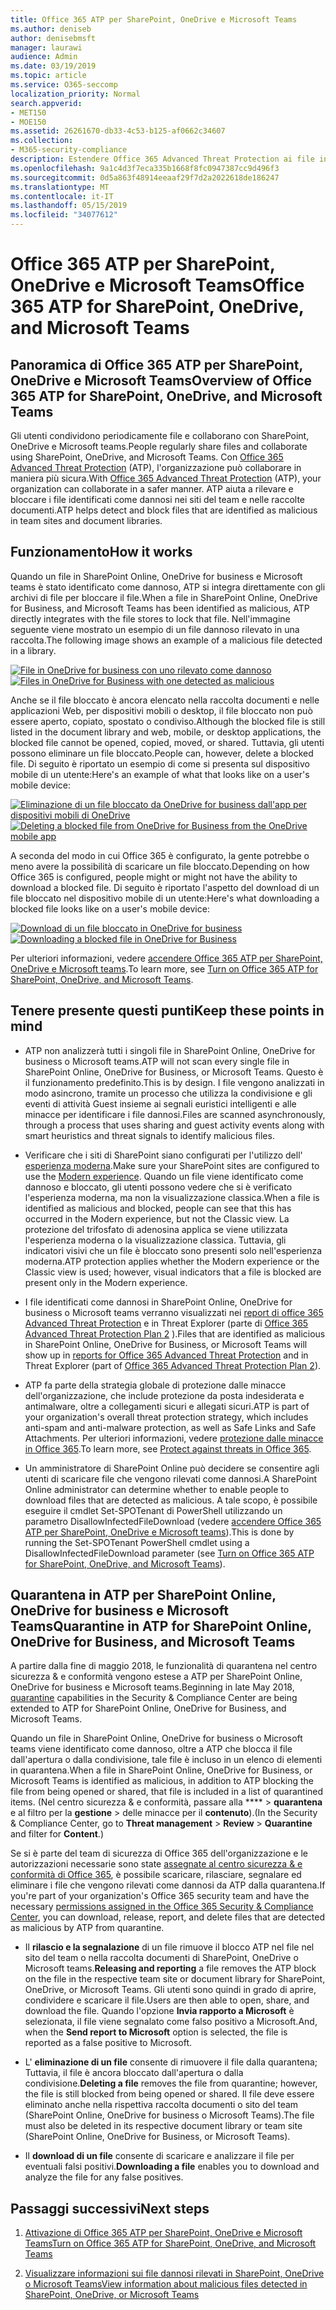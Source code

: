 ```yaml
---
title: Office 365 ATP per SharePoint, OneDrive e Microsoft Teams
ms.author: deniseb
author: denisebmsft
manager: laurawi
audience: Admin
ms.date: 03/19/2019
ms.topic: article
ms.service: O365-seccomp
localization_priority: Normal
search.appverid:
- MET150
- MOE150
ms.assetid: 26261670-db33-4c53-b125-af0662c34607
ms.collection:
- M365-security-compliance
description: Estendere Office 365 Advanced Threat Protection ai file in SharePoint Online, OneDrive for business e Microsoft teams per consentire una collaborazione più sicura per l'organizzazione.
ms.openlocfilehash: 9a1c4d3f7eca335b1668f8fc0947387cc9d496f3
ms.sourcegitcommit: 0d5a863f48914eeaaf29f7d2a2022618de186247
ms.translationtype: MT
ms.contentlocale: it-IT
ms.lasthandoff: 05/15/2019
ms.locfileid: "34077612"
---
```

# <a name="office-365-atp-for-sharepoint-onedrive-and-microsoft-teams"></a><span data-ttu-id="2d00f-103">Office 365 ATP per SharePoint, OneDrive e Microsoft Teams</span><span class="sxs-lookup"><span data-stu-id="2d00f-103">Office 365 ATP for SharePoint, OneDrive, and Microsoft Teams</span></span>

## <a name="overview-of-office-365-atp-for-sharepoint-onedrive-and-microsoft-teams"></a><span data-ttu-id="2d00f-104">Panoramica di Office 365 ATP per SharePoint, OneDrive e Microsoft Teams</span><span class="sxs-lookup"><span data-stu-id="2d00f-104">Overview of Office 365 ATP for SharePoint, OneDrive, and Microsoft Teams</span></span>

<span data-ttu-id="2d00f-105">Gli utenti condividono periodicamente file e collaborano con SharePoint, OneDrive e Microsoft teams.</span><span class="sxs-lookup"><span data-stu-id="2d00f-105">People regularly share files and collaborate using SharePoint, OneDrive, and Microsoft Teams.</span></span> <span data-ttu-id="2d00f-106">Con [Office 365 Advanced Threat Protection](office-365-atp.md) (ATP), l'organizzazione può collaborare in maniera più sicura.</span><span class="sxs-lookup"><span data-stu-id="2d00f-106">With [Office 365 Advanced Threat Protection](office-365-atp.md) (ATP), your organization can collaborate in a safer manner.</span></span> <span data-ttu-id="2d00f-107">ATP aiuta a rilevare e bloccare i file identificati come dannosi nei siti del team e nelle raccolte documenti.</span><span class="sxs-lookup"><span data-stu-id="2d00f-107">ATP helps detect and block files that are identified as malicious in team sites and document libraries.</span></span>  
  
## <a name="how-it-works"></a><span data-ttu-id="2d00f-108">Funzionamento</span><span class="sxs-lookup"><span data-stu-id="2d00f-108">How it works</span></span>

<span data-ttu-id="2d00f-109">Quando un file in SharePoint Online, OneDrive for business e Microsoft teams è stato identificato come dannoso, ATP si integra direttamente con gli archivi di file per bloccare il file.</span><span class="sxs-lookup"><span data-stu-id="2d00f-109">When a file in SharePoint Online, OneDrive for Business, and Microsoft Teams has been identified as malicious, ATP directly integrates with the file stores to lock that file.</span></span> <span data-ttu-id="2d00f-110">Nell'immagine seguente viene mostrato un esempio di un file dannoso rilevato in una raccolta.</span><span class="sxs-lookup"><span data-stu-id="2d00f-110">The following image shows an example of a malicious file detected in a library.</span></span>
  
<span data-ttu-id="2d00f-111">[![File in OneDrive for business con uno rilevato come dannoso](media/2bba71cc-7ad1-4799-8b9d-d56f923db3a7.png)](https://support.office.com/article/01e902ad-a903-4e0f-b093-1e1ac0c37ad2)</span><span class="sxs-lookup"><span data-stu-id="2d00f-111">[![Files in OneDrive for Business with one detected as malicious](media/2bba71cc-7ad1-4799-8b9d-d56f923db3a7.png)](https://support.office.com/article/01e902ad-a903-4e0f-b093-1e1ac0c37ad2)</span></span>
  
<span data-ttu-id="2d00f-112">Anche se il file bloccato è ancora elencato nella raccolta documenti e nelle applicazioni Web, per dispositivi mobili o desktop, il file bloccato non può essere aperto, copiato, spostato o condiviso.</span><span class="sxs-lookup"><span data-stu-id="2d00f-112">Although the blocked file is still listed in the document library and web, mobile, or desktop applications, the blocked file cannot be opened, copied, moved, or shared.</span></span> <span data-ttu-id="2d00f-113">Tuttavia, gli utenti possono eliminare un file bloccato.</span><span class="sxs-lookup"><span data-stu-id="2d00f-113">People can, however, delete a blocked file.</span></span> <span data-ttu-id="2d00f-114">Di seguito è riportato un esempio di come si presenta sul dispositivo mobile di un utente:</span><span class="sxs-lookup"><span data-stu-id="2d00f-114">Here's an example of what that looks like on a user's mobile device:</span></span>
  
<span data-ttu-id="2d00f-115">[![Eliminazione di un file bloccato da OneDrive for business dall'app per dispositivi mobili di OneDrive](media/cb1c1705-fd0a-45b8-9a26-c22503011d54.png)](https://support.office.com/article/01e902ad-a903-4e0f-b093-1e1ac0c37ad2)</span><span class="sxs-lookup"><span data-stu-id="2d00f-115">[![Deleting a blocked file from OneDrive for Business from the OneDrive mobile app](media/cb1c1705-fd0a-45b8-9a26-c22503011d54.png)](https://support.office.com/article/01e902ad-a903-4e0f-b093-1e1ac0c37ad2)</span></span>
  
<span data-ttu-id="2d00f-116">A seconda del modo in cui Office 365 è configurato, la gente potrebbe o meno avere la possibilità di scaricare un file bloccato.</span><span class="sxs-lookup"><span data-stu-id="2d00f-116">Depending on how Office 365 is configured, people might or might not have the ability to download a blocked file.</span></span> <span data-ttu-id="2d00f-117">Di seguito è riportato l'aspetto del download di un file bloccato nel dispositivo mobile di un utente:</span><span class="sxs-lookup"><span data-stu-id="2d00f-117">Here's what downloading a blocked file looks like on a user's mobile device:</span></span>
  
<span data-ttu-id="2d00f-118">[![Download di un file bloccato in OneDrive for business](media/be288a82-bdd8-4371-93d8-1783db3b61bc.png)](https://support.office.com/article/01e902ad-a903-4e0f-b093-1e1ac0c37ad2)</span><span class="sxs-lookup"><span data-stu-id="2d00f-118">[![Downloading a blocked file in OneDrive for Business](media/be288a82-bdd8-4371-93d8-1783db3b61bc.png)](https://support.office.com/article/01e902ad-a903-4e0f-b093-1e1ac0c37ad2)</span></span>
  
<span data-ttu-id="2d00f-119">Per ulteriori informazioni, vedere [accendere Office 365 ATP per SharePoint, OneDrive e Microsoft teams](turn-on-atp-for-spo-odb-and-teams.md).</span><span class="sxs-lookup"><span data-stu-id="2d00f-119">To learn more, see [Turn on Office 365 ATP for SharePoint, OneDrive, and Microsoft Teams](turn-on-atp-for-spo-odb-and-teams.md).</span></span>
  
## <a name="keep-these-points-in-mind"></a><span data-ttu-id="2d00f-120">Tenere presente questi punti</span><span class="sxs-lookup"><span data-stu-id="2d00f-120">Keep these points in mind</span></span>

- <span data-ttu-id="2d00f-121">ATP non analizzerà tutti i singoli file in SharePoint Online, OneDrive for business o Microsoft teams.</span><span class="sxs-lookup"><span data-stu-id="2d00f-121">ATP will not scan every single file in SharePoint Online, OneDrive for Business, or Microsoft Teams.</span></span> <span data-ttu-id="2d00f-122">Questo è il funzionamento predefinito.</span><span class="sxs-lookup"><span data-stu-id="2d00f-122">This is by design.</span></span> <span data-ttu-id="2d00f-123">I file vengono analizzati in modo asincrono, tramite un processo che utilizza la condivisione e gli eventi di attività Guest insieme ai segnali euristici intelligenti e alle minacce per identificare i file dannosi.</span><span class="sxs-lookup"><span data-stu-id="2d00f-123">Files are scanned asynchronously, through a process that uses sharing and guest activity events along with smart heuristics and threat signals to identify malicious files.</span></span>

- <span data-ttu-id="2d00f-124">Verificare che i siti di SharePoint siano configurati per l'utilizzo dell' [esperienza moderna](https://docs.microsoft.com/sharepoint/guide-to-sharepoint-modern-experience).</span><span class="sxs-lookup"><span data-stu-id="2d00f-124">Make sure your SharePoint sites are configured to use the [Modern experience](https://docs.microsoft.com/sharepoint/guide-to-sharepoint-modern-experience).</span></span> <span data-ttu-id="2d00f-125">Quando un file viene identificato come dannoso e bloccato, gli utenti possono vedere che si è verificato l'esperienza moderna, ma non la visualizzazione classica.</span><span class="sxs-lookup"><span data-stu-id="2d00f-125">When a file is identified as malicious and blocked, people can see that this has occurred in the Modern experience, but not the Classic view.</span></span> <span data-ttu-id="2d00f-126">La protezione del trifosfato di adenosina applica se viene utilizzata l'esperienza moderna o la visualizzazione classica. Tuttavia, gli indicatori visivi che un file è bloccato sono presenti solo nell'esperienza moderna.</span><span class="sxs-lookup"><span data-stu-id="2d00f-126">ATP protection applies whether the Modern experience or the Classic view is used; however, visual indicators that a file is blocked are present only in the Modern experience.</span></span>
    
- <span data-ttu-id="2d00f-127">I file identificati come dannosi in SharePoint Online, OneDrive for business o Microsoft teams verranno visualizzati nei [report di office 365 Advanced Threat Protection](view-reports-for-atp.md) e in Threat Explorer (parte di [Office 365 Advanced Threat Protection Plan 2](office-365-ti.md) ).</span><span class="sxs-lookup"><span data-stu-id="2d00f-127">Files that are identified as malicious in SharePoint Online, OneDrive for Business, or Microsoft Teams will show up in [reports for Office 365 Advanced Threat Protection](view-reports-for-atp.md) and in Threat Explorer (part of [Office 365 Advanced Threat Protection Plan 2](office-365-ti.md)).</span></span>
    
- <span data-ttu-id="2d00f-128">ATP fa parte della strategia globale di protezione dalle minacce dell'organizzazione, che include protezione da posta indesiderata e antimalware, oltre a collegamenti sicuri e allegati sicuri.</span><span class="sxs-lookup"><span data-stu-id="2d00f-128">ATP is part of your organization's overall threat protection strategy, which includes anti-spam and anti-malware protection, as well as Safe Links and Safe Attachments.</span></span> <span data-ttu-id="2d00f-129">Per ulteriori informazioni, vedere [protezione dalle minacce in Office 365](protect-against-threats.md).</span><span class="sxs-lookup"><span data-stu-id="2d00f-129">To learn more, see [Protect against threats in Office 365](protect-against-threats.md).</span></span>
    
- <span data-ttu-id="2d00f-130">Un amministratore di SharePoint Online può decidere se consentire agli utenti di scaricare file che vengono rilevati come dannosi.</span><span class="sxs-lookup"><span data-stu-id="2d00f-130">A SharePoint Online administrator can determine whether to enable people to download files that are detected as malicious.</span></span> <span data-ttu-id="2d00f-131">A tale scopo, è possibile eseguire il cmdlet Set-SPOTenant di PowerShell utilizzando un parametro DisallowInfectedFileDownload (vedere [accendere Office 365 ATP per SharePoint, OneDrive e Microsoft teams](turn-on-atp-for-spo-odb-and-teams.md)).</span><span class="sxs-lookup"><span data-stu-id="2d00f-131">This is done by running the Set-SPOTenant PowerShell cmdlet using a DisallowInfectedFileDownload parameter (see [Turn on Office 365 ATP for SharePoint, OneDrive, and Microsoft Teams](turn-on-atp-for-spo-odb-and-teams.md)).</span></span>
    
## <a name="quarantine-in-atp-for-sharepoint-online-onedrive-for-business-and-microsoft-teams"></a><span data-ttu-id="2d00f-132">Quarantena in ATP per SharePoint Online, OneDrive for business e Microsoft Teams</span><span class="sxs-lookup"><span data-stu-id="2d00f-132">Quarantine in ATP for SharePoint Online, OneDrive for Business, and Microsoft Teams</span></span>

 <span data-ttu-id="2d00f-133">A partire dalla fine di maggio [](quarantine-email-messages.md) 2018, le funzionalità di quarantena nel centro sicurezza &amp; e conformità vengono estese a ATP per SharePoint Online, OneDrive for business e Microsoft teams.</span><span class="sxs-lookup"><span data-stu-id="2d00f-133">Beginning in late May 2018, [quarantine](quarantine-email-messages.md) capabilities in the Security &amp; Compliance Center are being extended to ATP for SharePoint Online, OneDrive for Business, and Microsoft Teams.</span></span>
  
<span data-ttu-id="2d00f-134">Quando un file in SharePoint Online, OneDrive for business o Microsoft teams viene identificato come dannoso, oltre a ATP che blocca il file dall'apertura o dalla condivisione, tale file è incluso in un elenco di elementi in quarantena.</span><span class="sxs-lookup"><span data-stu-id="2d00f-134">When a file in SharePoint Online, OneDrive for Business, or Microsoft Teams is identified as malicious, in addition to ATP blocking the file from being opened or shared, that file is included in a list of quarantined items.</span></span> <span data-ttu-id="2d00f-135">(Nel centro sicurezza &amp; e conformità, passare alla \*\*\*\* \> **quarantena** e al filtro per la **gestione** \> delle minacce per il **contenuto**).</span><span class="sxs-lookup"><span data-stu-id="2d00f-135">(In the Security &amp; Compliance Center, go to **Threat management** \> **Review** \> **Quarantine** and filter for **Content**.)</span></span> 
  
<span data-ttu-id="2d00f-136">Se si è parte del team di sicurezza di Office 365 dell'organizzazione e le autorizzazioni necessarie sono state [assegnate al centro sicurezza &amp; e conformità di Office 365](permissions-in-the-security-and-compliance-center.md), è possibile scaricare, rilasciare, segnalare ed eliminare i file che vengono rilevati come dannosi da ATP dalla quarantena.</span><span class="sxs-lookup"><span data-stu-id="2d00f-136">If you're part of your organization's Office 365 security team and have the necessary [permissions assigned in the Office 365 Security &amp; Compliance Center](permissions-in-the-security-and-compliance-center.md), you can download, release, report, and delete files that are detected as malicious by ATP from quarantine.</span></span>
  
- <span data-ttu-id="2d00f-137">Il **rilascio e la segnalazione** di un file rimuove il blocco ATP nel file nel sito del team o nella raccolta documenti di SharePoint, OneDrive o Microsoft teams.</span><span class="sxs-lookup"><span data-stu-id="2d00f-137">**Releasing and reporting** a file removes the ATP block on the file in the respective team site or document library for SharePoint, OneDrive, or Microsoft Teams.</span></span> <span data-ttu-id="2d00f-138">Gli utenti sono quindi in grado di aprire, condividere e scaricare il file.</span><span class="sxs-lookup"><span data-stu-id="2d00f-138">Users are then able to open, share, and download the file.</span></span> <span data-ttu-id="2d00f-139">Quando l'opzione **Invia rapporto a Microsoft** è selezionata, il file viene segnalato come falso positivo a Microsoft.</span><span class="sxs-lookup"><span data-stu-id="2d00f-139">And, when the **Send report to Microsoft** option is selected, the file is reported as a false positive to Microsoft.</span></span> 
    
- <span data-ttu-id="2d00f-140">L' **eliminazione di un file** consente di rimuovere il file dalla quarantena; Tuttavia, il file è ancora bloccato dall'apertura o dalla condivisione.</span><span class="sxs-lookup"><span data-stu-id="2d00f-140">**Deleting a file** removes the file from quarantine; however, the file is still blocked from being opened or shared.</span></span> <span data-ttu-id="2d00f-141">Il file deve essere eliminato anche nella rispettiva raccolta documenti o sito del team (SharePoint Online, OneDrive for business o Microsoft Teams).</span><span class="sxs-lookup"><span data-stu-id="2d00f-141">The file must also be deleted in its respective document library or team site (SharePoint Online, OneDrive for Business, or Microsoft Teams).</span></span> 
    
- <span data-ttu-id="2d00f-142">Il **download di un file** consente di scaricare e analizzare il file per eventuali falsi positivi.</span><span class="sxs-lookup"><span data-stu-id="2d00f-142">**Downloading a file** enables you to download and analyze the file for any false positives.</span></span> 
    
## <a name="next-steps"></a><span data-ttu-id="2d00f-143">Passaggi successivi</span><span class="sxs-lookup"><span data-stu-id="2d00f-143">Next steps</span></span>

1. [<span data-ttu-id="2d00f-144">Attivazione di Office 365 ATP per SharePoint, OneDrive e Microsoft Teams</span><span class="sxs-lookup"><span data-stu-id="2d00f-144">Turn on Office 365 ATP for SharePoint, OneDrive, and Microsoft Teams</span></span>](turn-on-atp-for-spo-odb-and-teams.md)
    
2. [<span data-ttu-id="2d00f-145">Visualizzare informazioni sui file dannosi rilevati in SharePoint, OneDrive o Microsoft Teams</span><span class="sxs-lookup"><span data-stu-id="2d00f-145">View information about malicious files detected in SharePoint, OneDrive, or Microsoft Teams</span></span>](malicious-files-detected-in-spo-odb-or-teams.md)
    
